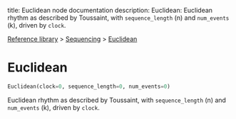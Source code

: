title: Euclidean node documentation
description: Euclidean: Euclidean rhythm as described by Toussaint, with `sequence_length` (n) and `num_events` (k), driven by `clock`.

[Reference library](../../index.md) > [Sequencing](../index.md) > [Euclidean](index.md)

# Euclidean

```python
Euclidean(clock=0, sequence_length=0, num_events=0)
```

Euclidean rhythm as described by Toussaint, with `sequence_length` (n) and `num_events` (k), driven by `clock`.

